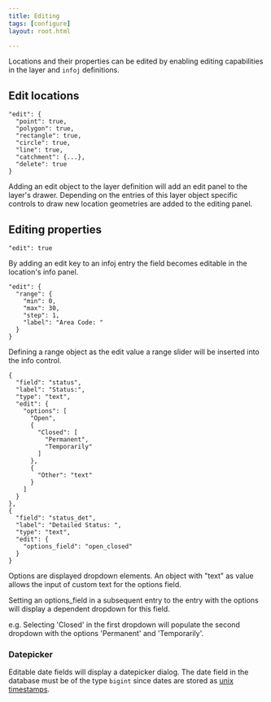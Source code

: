 ```yaml
---
title: Editing
tags: [configure]
layout: root.html

---
```

Locations and their properties can be edited by enabling editing capabilities in the layer and `infoj` definitions.

## Edit locations

```text
"edit": {
  "point": true,
  "polygon": true,
  "rectangle": true,
  "circle": true,
  "line": true,
  "catchment": {...},
  "delete": true
}
```

Adding an edit object to the layer definition will add an edit panel to the layer's drawer. Depending on the entries of this layer object specific controls to draw new location geometries are added to the editing panel.

## Editing properties

`"edit": true`

By adding an edit key to an infoj entry the field becomes editable in the location's info panel.

```text
"edit": {
  "range": {
    "min": 0,
    "max": 30,
    "step": 1,
    "label": "Area Code: "
  }
}
```

Defining a range object as the edit value a range slider will be inserted into the info control.

```text
{
  "field": "status",
  "label": "Status:",
  "type": "text",
  "edit": {
    "options": [
      "Open",
      {
        "Closed": [
          "Permanent",
          "Temporarily"
        ]
      },
      {
        "Other": "text"
      }
    ]
  }
},
{
  "field": "status_det",
  "label": "Detailed Status: ",
  "type": "text",
  "edit": {
    "options_field": "open_closed"
  }
}
```

Options are displayed dropdown elements. An object with "text" as value allows the input of custom text for the options field.

Setting an options\_field in a subsequent entry to the entry with the options will display a dependent dropdown for this field.

e.g. Selecting 'Closed' in the first dropdown will populate the second dropdown with the options 'Permanent' and 'Temporarily'.

### Datepicker

Editable date fields will display a datepicker dialog. The date field in the database must be of the type `bigint` since dates are stored as [unix timestamps](https://www.unixtimestamp.com/).